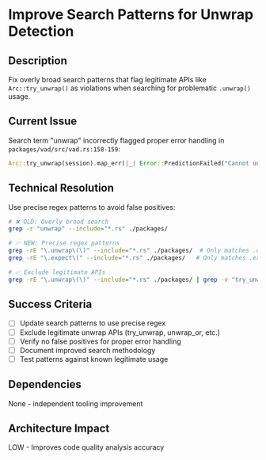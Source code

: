 # Improve Search Patterns for Unwrap Detection

## Description
Fix overly broad search patterns that flag legitimate APIs like `Arc::try_unwrap()` as violations when searching for problematic `.unwrap()` usage.

## Current Issue
Search term "unwrap" incorrectly flagged proper error handling in `packages/vad/src/vad.rs:158-159`:
```rust
Arc::try_unwrap(session).map_err(|_| Error::PredictionFailed("Cannot unwrap shared session".to_string()))?
```

## Technical Resolution
Use precise regex patterns to avoid false positives:

```bash
# ❌ OLD: Overly broad search  
grep -r "unwrap" --include="*.rs" ./packages/

# ✅ NEW: Precise regex patterns
grep -rE "\.unwrap\(\)" --include="*.rs" ./packages/  # Only matches .unwrap() calls
grep -rE "\.expect\(" --include="*.rs" ./packages/   # Only matches .expect() calls

# ✅ Exclude legitimate APIs
grep -rE "\.unwrap\(\)" --include="*.rs" ./packages/ | grep -v "try_unwrap\|unwrap_or"
```

## Success Criteria
- [ ] Update search patterns to use precise regex
- [ ] Exclude legitimate unwrap APIs (try_unwrap, unwrap_or, etc.)
- [ ] Verify no false positives for proper error handling
- [ ] Document improved search methodology
- [ ] Test patterns against known legitimate usage

## Dependencies
None - independent tooling improvement

## Architecture Impact
LOW - Improves code quality analysis accuracy